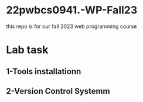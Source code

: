 # 22pwbcs0941.-WP-Fall23

this repo is for our fall 2023 web programming course

# Lab task
## 1-Tools installationn
## 2-Version Control Systemm

